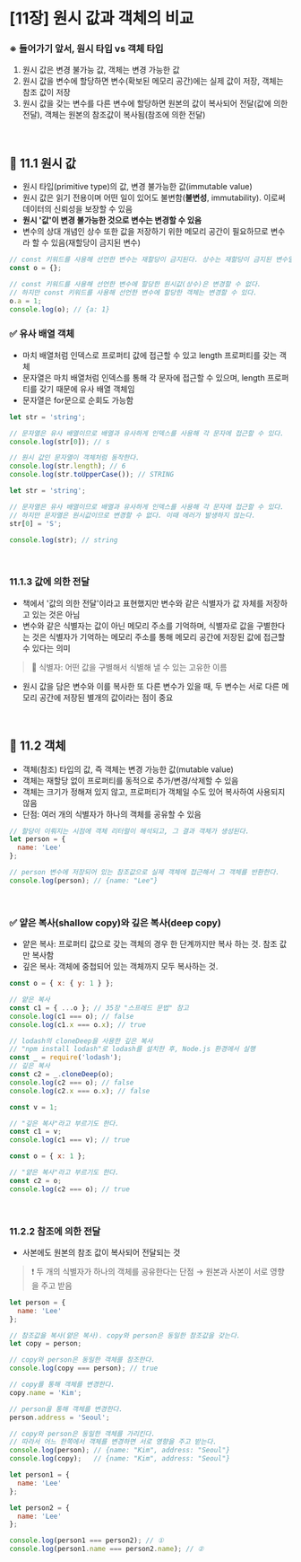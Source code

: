# [11장] 원시 값과 객체의 비교

### ※ 들어가기 앞서, 원시 타입 vs 객체 타입
1. 원시 값은 변경 불가능 값, 객체는 변경 가능한 값
2. 원시 값을 변수에 할당하면 변수(확보된 메모리 공간)에는 실제 값이 저장, 객체는 참조 값이 저장
3. 원시 값을 갖는 변수를 다른 변수에 할당하면 원본의 값이 복사되어 전달(값에 의한 전달), 객체는 원본의 참조값이 복사됨(참조에 의한 전달)

<br />

## 📌 11.1 원시 값
- 원시 타입(primitive type)의 값, 변경 불가능한 값(immutable value)
- 원시 값은 읽기 전용이며 어떤 일이 있어도 불변함(**불변성**, immutability). 이로써 데이터의 신뢰성을 보장할 수 있음
- **원시 '값'이 변경 불가능한 것으로 변수는 변경할 수 있음**
- 변수의 상대 개념인 상수 또한 값을 저장하기 위한 메모리 공간이 필요하므로 변수라 할 수 있음(재할당이 금지된 변수)
```jsx
// const 키워드를 사용해 선언한 변수는 재할당이 금지된다. 상수는 재할당이 금지된 변수일 뿐이다.
const o = {};

// const 키워드를 사용해 선언한 변수에 할당한 원시값(상수)은 변경할 수 없다.
// 하지만 const 키워드를 사용해 선언한 변수에 할당한 객체는 변경할 수 있다.
o.a = 1;
console.log(o); // {a: 1}
```

### ✅ 유사 배열 객체
- 마치 배열처럼 인덱스로 프로퍼티 값에 접근할 수 있고 length 프로퍼티를 갖는 객체
- 문자열은 마치 배열처럼 인덱스를 통해 각 문자에 접근할 수 있으며, length 프로퍼티를 갖기 때문에 유사 배열 객체임
- 문자열은 for문으로 순회도 가능함
```jsx
let str = 'string';

// 문자열은 유사 배열이므로 배열과 유사하게 인덱스를 사용해 각 문자에 접근할 수 있다.
console.log(str[0]); // s

// 원시 값인 문자열이 객체처럼 동작한다.
console.log(str.length); // 6
console.log(str.toUpperCase()); // STRING
```
```jsx
let str = 'string';

// 문자열은 유사 배열이므로 배열과 유사하게 인덱스를 사용해 각 문자에 접근할 수 있다.
// 하지만 문자열은 원시값이므로 변경할 수 없다. 이때 에러가 발생하지 않는다.
str[0] = 'S';

console.log(str); // string
```

<br />

### 11.1.3 값에 의한 전달
- 책에서 '값의 의한 전달'이라고 표현했지만 변수와 같은 식별자가 값 자체를 저장하고 있는 것은 아님
- 변수와 같은 식별자는 값이 아닌 메모리 주소를 기억하며, 식별자로 값을 구별한다는 것은 식별자가 기억하는 메모리 주소를 통해 메모리 공간에 저장된 값에 접근할 수 있다는 의미
> 🔎 식별자: 어떤 값을 구별해서 식별해 낼 수 있는 고유한 이름
- 원시 값을 담은 변수와 이를 복사한 또 다른 변수가 있을 때, 두 변수는 서로 다른 메모리 공간에 저장된 별개의 값이라는 점이 중요

<br />

## 📌 11.2 객체
- 객체(참조) 타입의 값, 즉 객체는 변경 가능한 값(mutable value)
- 객체는 재할당 없이 프로퍼티를 동적으로 추가/변경/삭제할 수 있음
- 객체는 크기가 정해져 있지 않고, 프로퍼티가 객체일 수도 있어 복사하여 사용되지 않음
- 단점: 여러 개의 식별자가 하나의 객체를 공유할 수 있음
```jsx
// 할당이 이뤄지는 시점에 객체 리터럴이 해석되고, 그 결과 객체가 생성된다.
let person = {
  name: 'Lee'
};

// person 변수에 저장되어 있는 참조값으로 실제 객체에 접근해서 그 객체를 반환한다.
console.log(person); // {name: "Lee"}
```
<br />

### ✅ 얕은 복사(shallow copy)와 깊은 복사(deep copy)
- 얕은 복사: 프로퍼티 값으로 갖는 객체의 경우 한 단계까지만 복사 하는 것. 참조 값만 복사함
- 깊은 복사: 객체에 중첩되어 있는 객체까지 모두 복사하는 것.
```jsx
const o = { x: { y: 1 } };

// 얕은 복사
const c1 = { ...o }; // 35장 "스프레드 문법" 참고
console.log(c1 === o); // false
console.log(c1.x === o.x); // true

// lodash의 cloneDeep을 사용한 깊은 복사
// "npm install lodash"로 lodash를 설치한 후, Node.js 환경에서 실행
const _ = require('lodash');
// 깊은 복사
const c2 = _.cloneDeep(o);
console.log(c2 === o); // false
console.log(c2.x === o.x); // false
```
```jsx
const v = 1;

// "깊은 복사"라고 부르기도 한다.
const c1 = v;
console.log(c1 === v); // true

const o = { x: 1 };

// "얕은 복사"라고 부르기도 한다.
const c2 = o;
console.log(c2 === o); // true
```

<br />

### 11.2.2 참조에 의한 전달
- 사본에도 원본의 참조 값이 복사되어 전달되는 것

> ❗ 두 개의 식별자가 하나의 객체를 공유한다는 단점 → 원본과 사본이 서로 영향을 주고 받음
```jsx
let person = {
  name: 'Lee'
};

// 참조값을 복사(얕은 복사). copy와 person은 동일한 참조값을 갖는다.
let copy = person;

// copy와 person은 동일한 객체를 참조한다.
console.log(copy === person); // true

// copy를 통해 객체를 변경한다.
copy.name = 'Kim';

// person을 통해 객체를 변경한다.
person.address = 'Seoul';

// copy와 person은 동일한 객체를 가리킨다.
// 따라서 어느 한쪽에서 객체를 변경하면 서로 영향을 주고 받는다.
console.log(person); // {name: "Kim", address: "Seoul"}
console.log(copy);   // {name: "Kim", address: "Seoul"}
```
```jsx
let person1 = {
  name: 'Lee'
};

let person2 = {
  name: 'Lee'
};

console.log(person1 === person2); // ①
console.log(person1.name === person2.name); // ②
```
